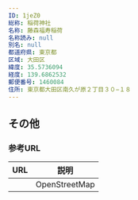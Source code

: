 ```yaml
---
ID: 1jeZ0
総称: 稲荷神社
名称: 藤森福寿稲荷
名称読み: null
別名: null
都道府県: 東京都
区域: 大田区
緯度: 35.5736094
経度: 139.6862532
郵便番号: 1460084
住所: 東京都大田区南久が原２丁目３０−１８
---
```


## その他

### 参考URL

| URL | 説明          |
| --- | ------------- |
|     | OpenStreetMap |
